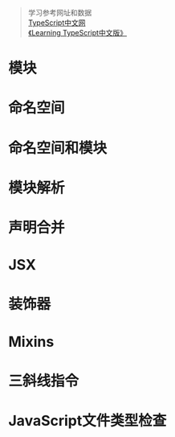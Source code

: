 > 学习参考网址和数据  
> [TypeScript中文网](https://www.tslang.cn/docs/handbook/interfaces.html)  
> [《Learning TypeScript中文版》]()



# 模块

# 命名空间

# 命名空间和模块

# 模块解析

# 声明合并

# JSX

# 装饰器

# Mixins

# 三斜线指令

# JavaScript文件类型检查





